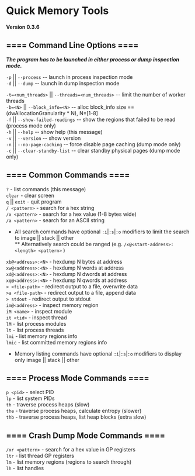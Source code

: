 # Quick Memory Tools  
**Version 0.3.6**  

## ==== Command Line Options ====  

***The program has to be launched in either process or dump inspection mode.***  

`-p` || `--process`	-- launch in process inspection mode  
`-d` || `--dump`	-- launch in dump inspection mode  

`-t=<num_threads>` || `--threads=<num_threads>`	-- limit the number of worker threads  
`-b=<N>` || `--block_info=<N>`	-- alloc block_info size == (dwAllocationGranularity * N), N=[1-8]  
`-f` || `--show-failed-readings`	-- show the regions that failed to be read (process mode only)  
`-h` || `--help`	-- show help (this message)  
`-v` || `--version`	-- show version<br/>
`-n` || `--no-page-caching`	-- force disable page caching (dump mode only)<br/>
`-c` || `--clear-standby-list`	-- clear standby physical pages (dump mode only)<br/>

## ==== Common Commands ====  

`?`	- list commands (this message)<br/>
`clear`	- clear screen  
`q` || `exit`	- quit program<br/> 
`/ <pattern>`	- search for a hex string  
`/x <pattern>`	- search for a hex value (1-8 bytes wide)  
`/a <pattern>`	- search for an ASCII string 
  *  All search commands have optional `:i`|`:s`|`:o` modifiers to limit the search to image || stack || other<br/>
  ** Alternatively search could be ranged (e.g. `/x@<start-address>:<length> <pattern>` )

`xb@<address>:<N>`	- hexdump N bytes at address  
`xw@<address>:<N>`	- hexdump N words at address  
`xd@<address>:<N>`	- hexdump N dwords at address  
`xq@<address>:<N>`	- hexdump N qwords at address<br/>
`> <file-path>` - redirect output to a file, overwrite data<br/>
`>a <file-path>` - redirect output to a file, append data<br/>
`> stdout` - redirect output to stdout<br/>
`im@<address>` - inspect memory region<br/>
`iM <name>` - inspect module<br/>
`it <tid>` - inspect thread<br/>
`lM`	- list process modules  
`lt`	- list process threads  
`lmi`	- list memory regions info  
`lmic`	- list committed memory regions info  
  *  Memory listing commands have optional `:i`|`:s`|`:o` modifiers to display only image || stack || other<br/>

## ==== Process Mode Commands ====  

`p <pid>`	- select PID  
`lp`	- list system PIDs  
`th`	- traverse process heaps (slow)  
`the`	- traverse process heaps, calculate entropy (slower)  
`thb`	- traverse process heaps, list heap blocks (extra slow)  

## ==== Crash Dump Mode Commands ====  

`/xr <pattern>`	- search for a hex value in GP registers  
`ltr`	- list thread GP registers  
`lm`	- list memory regions (regions to search through)<br/>
`lh` - list handles
